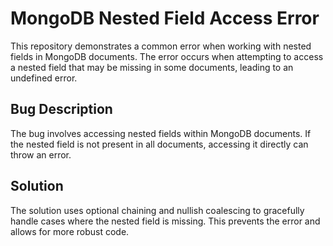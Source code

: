 # MongoDB Nested Field Access Error

This repository demonstrates a common error when working with nested fields in MongoDB documents. The error occurs when attempting to access a nested field that may be missing in some documents, leading to an undefined error.

## Bug Description
The bug involves accessing nested fields within MongoDB documents. If the nested field is not present in all documents, accessing it directly can throw an error. 

## Solution
The solution uses optional chaining and nullish coalescing to gracefully handle cases where the nested field is missing. This prevents the error and allows for more robust code.